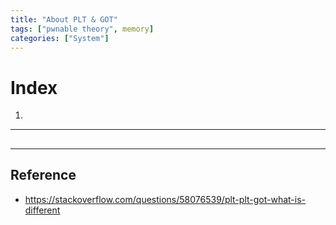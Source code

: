 ```yaml
---
title: "About PLT & GOT"
tags: ["pwnable theory", memory]
categories: ["System"]
---
```


# Index

1. [](#)

* * *

## 



* * *

## Reference

- <https://stackoverflow.com/questions/58076539/plt-plt-got-what-is-different>
